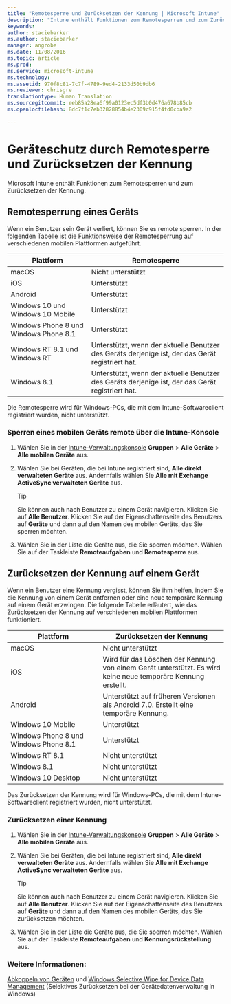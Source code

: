 ```yaml
---
title: "Remotesperre und Zurücksetzen der Kennung | Microsoft Intune"
description: "Intune enthält Funktionen zum Remotesperren und zum Zurücksetzen der Kennung."
keywords: 
author: staciebarker
ms.author: staciebarker
manager: angrobe
ms.date: 11/08/2016
ms.topic: article
ms.prod: 
ms.service: microsoft-intune
ms.technology: 
ms.assetid: 970f8c81-7c7f-4789-9ed4-2133d50b9db6
ms.reviewer: chrisgre
translationtype: Human Translation
ms.sourcegitcommit: eeb85a28ea6f99a0123ec5df3b0d476a678b85cb
ms.openlocfilehash: 8dc7f1c7eb32828854b4e2309c915f4fd0cba9a2

---
```

# <a name="help-protect-your-devices-with-remote-lock-and-passcode-reset"></a>Geräteschutz durch Remotesperre und Zurücksetzen der Kennung
Microsoft Intune enthält Funktionen zum Remotesperren und zum Zurücksetzen der Kennung.

## <a name="lock-a-device-remotely"></a>Remotesperrung eines Geräts
Wenn ein Benutzer sein Gerät verliert, können Sie es remote sperren. In der folgenden Tabelle ist die Funktionsweise der Remotesperrung auf verschiedenen mobilen Plattformen aufgeführt.

|Plattform|Remotesperre|
|------------|---------------|
|macOS|Nicht unterstützt|
|iOS|Unterstützt|
|Android|Unterstützt|
|Windows 10 und Windows 10 Mobile|Unterstützt|
|Windows Phone 8 und Windows Phone 8.1|Unterstützt|
|Windows RT 8.1 und Windows RT|Unterstützt, wenn der aktuelle Benutzer des Geräts derjenige ist, der das Gerät registriert hat.|
|Windows 8.1|Unterstützt, wenn der aktuelle Benutzer des Geräts derjenige ist, der das Gerät registriert hat.|

Die Remotesperre wird für Windows-PCs, die mit dem Intune-Softwareclient registriert wurden, nicht unterstützt.

### <a name="lock-a-mobile-device-remotely-through-the-intune-console"></a>Sperren eines mobilen Geräts remote über die Intune-Konsole

1.  Wählen Sie in der [Intune-Verwaltungskonsole](https://manage.microsoft.com/) **Gruppen** &gt; **Alle Geräte** &gt; **Alle mobilen Geräte** aus.

2.  Wählen Sie bei Geräten, die bei Intune registriert sind, **Alle direkt verwalteten Geräte** aus. Andernfalls wählen Sie **Alle mit Exchange ActiveSync verwalteten Geräte** aus.

    > [!TIP]
    > Sie können auch nach Benutzer zu einem Gerät navigieren. Klicken Sie auf **Alle Benutzer**. Klicken Sie auf der Eigenschaftenseite des Benutzers auf **Geräte** und dann auf den Namen des mobilen Geräts, das Sie sperren möchten.

3.  Wählen Sie in der Liste die Geräte aus, die Sie sperren möchten. Wählen Sie auf der Taskleiste **Remoteaufgaben** und **Remotesperre** aus.

## <a name="reset-the-passcode-on-a-device"></a>Zurücksetzen der Kennung auf einem Gerät
Wenn ein Benutzer eine Kennung vergisst, können Sie ihm helfen, indem Sie die Kennung von einem Gerät entfernen oder eine neue temporäre Kennung auf einem Gerät erzwingen. Die folgende Tabelle erläutert, wie das Zurücksetzen der Kennung auf verschiedenen mobilen Plattformen funktioniert.

|Plattform|Zurücksetzen der Kennung|
|------------|------------------|
|macOS|Nicht unterstützt|
|iOS|Wird für das Löschen der Kennung von einem Gerät unterstützt. Es wird keine neue temporäre Kennung erstellt.|
|Android|Unterstützt auf früheren Versionen als Android 7.0. Erstellt eine temporäre Kennung.|
|Windows 10 Mobile|Unterstützt|
|Windows Phone 8 und Windows Phone 8.1|Unterstützt|
|Windows RT 8.1|Nicht unterstützt|
|Windows 8.1|Nicht unterstützt|
|Windows 10 Desktop|Nicht unterstützt|

Das Zurücksetzen der Kennung wird für Windows-PCs, die mit dem Intune-Softwareclient registriert wurden, nicht unterstützt.

### <a name="reset-a-passcode"></a>Zurücksetzen einer Kennung

1.  Wählen Sie in der [Intune-Verwaltungskonsole](https://manage.microsoft.com/) **Gruppen** &gt; **Alle Geräte** &gt; **Alle mobilen Geräte** aus.

2.  Wählen Sie bei Geräten, die bei Intune registriert sind, **Alle direkt verwalteten Geräte** aus. Andernfalls wählen Sie **Alle mit Exchange ActiveSync verwalteten Geräte** aus.

    > [!TIP]
    > Sie können auch nach Benutzer zu einem Gerät navigieren. Klicken Sie auf **Alle Benutzer**. Klicken Sie auf der Eigenschaftenseite des Benutzers auf **Geräte** und dann auf den Namen des mobilen Geräts, das Sie zurücksetzen möchten.

3.  Wählen Sie in der Liste die Geräte aus, die Sie sperren möchten. Wählen Sie auf der Taskleiste **Remoteaufgaben** und **Kennungsrückstellung** aus.


### <a name="see-also"></a>Weitere Informationen:
[Abkoppeln von Geräten](retire-devices-from-microsoft-intune-management.md) und [Windows Selective Wipe for Device Data Management](http://technet.microsoft.com/library/dn486874.aspx) (Selektives Zurücksetzen bei der Gerätedatenverwaltung in Windows)



<!--HONumber=Nov16_HO4-->


